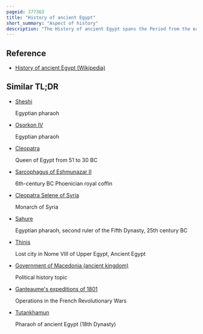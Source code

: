 ```yaml
---
pageid: 377363
title: "History of ancient Egypt"
short_summary: "Aspect of history"
description: "The History of ancient Egypt spans the Period from the early prehistoric Settlements of the northern nile Valley to the roman Conquest of Egypt in 30 Bc. The Period of pharaonic egypt the Period in which Egypt was ruled by a Pharaoh is dated from the 32nd Century Bc when Upper and lower Egypt were united until the Country fell under macedonian Rule in 332 Bc."
---
```


## Reference

- [History of ancient Egypt (Wikipedia)](https://en.wikipedia.org/?curid=377363)

## Similar TL;DR

- [Sheshi](/tldr/en/sheshi)

  Egyptian pharaoh

- [Osorkon IV](/tldr/en/osorkon-iv)

  Egyptian pharaoh

- [Cleopatra](/tldr/en/cleopatra)

  Queen of Egypt from 51 to 30 BC

- [Sarcophagus of Eshmunazar II](/tldr/en/sarcophagus-of-eshmunazar-ii)

  6th-century BC Phoenician royal coffin

- [Cleopatra Selene of Syria](/tldr/en/cleopatra-selene-of-syria)

  Monarch of Syria

- [Sahure](/tldr/en/sahure)

  Egyptian pharaoh, second ruler of the Fifth Dynasty, 25th century BC

- [Thinis](/tldr/en/thinis)

  Lost city in Nome VIII of Upper Egypt, Ancient Egypt

- [Government of Macedonia (ancient kingdom)](/tldr/en/government-of-macedonia-ancient-kingdom)

  Political history topic

- [Ganteaume's expeditions of 1801](/tldr/en/ganteaumes-expeditions-of-1801)

  Operations in the French Revolutionary Wars

- [Tutankhamun](/tldr/en/tutankhamun)

  Pharaoh of ancient Egypt (18th Dynasty)
